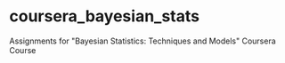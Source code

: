 # coursera_bayesian_stats
Assignments for "Bayesian Statistics: Techniques and Models" Coursera Course
